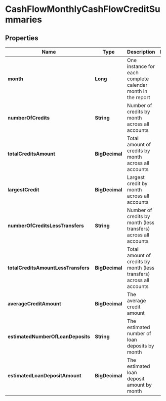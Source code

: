 

# CashFlowMonthlyCashFlowCreditSummaries


## Properties

| Name | Type | Description | Notes |
|------------ | ------------- | ------------- | -------------|
|**month** | **Long** | One instance for each complete calendar month in the report |  |
|**numberOfCredits** | **String** | Number of credits by month across all accounts |  |
|**totalCreditsAmount** | **BigDecimal** | Total amount of credits by month across all accounts |  |
|**largestCredit** | **BigDecimal** | Largest credit by month across all accounts |  |
|**numberOfCreditsLessTransfers** | **String** | Number of credits by month (less transfers) across all accounts |  |
|**totalCreditsAmountLessTransfers** | **BigDecimal** | Total amount of credits by month (less transfers) across all accounts |  |
|**averageCreditAmount** | **BigDecimal** | The average credit amount |  |
|**estimatedNumberOfLoanDeposits** | **String** | The estimated number of loan deposits by month |  |
|**estimatedLoanDepositAmount** | **BigDecimal** | The estimated loan deposit amount by month |  |



